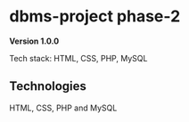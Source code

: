 # dbms-project phase-2
**Version 1.0.0**

Tech stack: HTML, CSS, PHP, MySQL

## Technologies
HTML, CSS, PHP and MySQL

